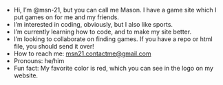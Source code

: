 -  Hi, I’m @msn-21, but you can call me Mason. I have a game site which I put games on for me and my friends.
-  I’m interested in coding, obviously, but I also like sports.
-  I’m currently learning how to code, and to make my site better.
-  I’m looking to collaborate on finding games. If you have a repo or html file, you should send it over!
-  How to reach me: msn21.contactme@gmail.com
-  Pronouns: he/him
-  Fun fact: My favorite color is red, which you can see in the logo on my website.
